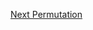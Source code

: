 <a href="https://leetcode.com/problems/next-permutation/submissions/840839622/"> Next Permutation</a>
